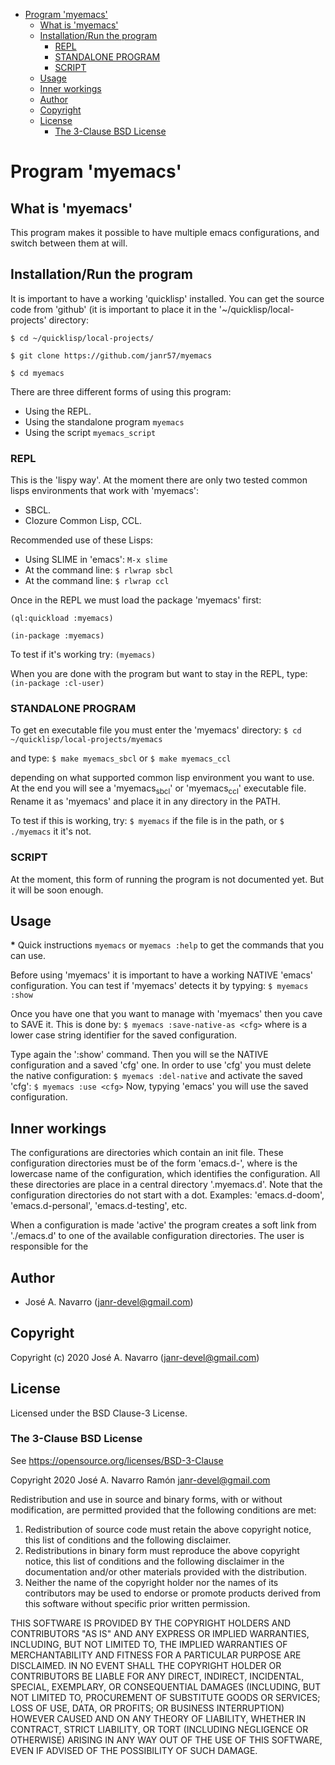 - [Program 'myemacs'](#orgb342ac5)
  - [What is 'myemacs'](#orge0ab085)
  - [Installation/Run the program](#orgbc73f25)
    - [REPL](#orgd569ca1)
    - [STANDALONE PROGRAM](#org45a5527)
    - [SCRIPT](#org87618f0)
  - [Usage](#org3b1d84c)
  - [Inner workings](#org5f95f98)
  - [Author](#org3bc0086)
  - [Copyright](#org47c203e)
  - [License](#org3f4bb3b)
    - [The 3-Clause BSD License](#orgacdd3e5)


<a id="orgb342ac5"></a>

# Program 'myemacs'


<a id="orge0ab085"></a>

## What is 'myemacs'

This program makes it possible to have multiple emacs configurations, and switch between them at will.


<a id="orgbc73f25"></a>

## Installation/Run the program

It is important to have a working 'quicklisp' installed. You can get the source code from 'github' (it is important to place it in the '~/quicklisp/local-projects' directory:

`$ cd ~/quicklisp/local-projects/`

`$ git clone https://github.com/janr57/myemacs`

`$ cd myemacs`

There are three different forms of using this program:

-   Using the REPL.
-   Using the standalone program `myemacs`
-   Using the script `myemacs_script`


<a id="orgd569ca1"></a>

### REPL

This is the 'lispy way'. At the moment there are only two tested common lisps environments that work with 'myemacs':

-   SBCL.
-   Clozure Common Lisp, CCL.

Recommended use of these Lisps:

-   Using SLIME in 'emacs': `M-x slime`
-   At the command line: `$ rlwrap sbcl`
-   At the command line: `$ rlwrap ccl`

Once in the REPL we must load the package 'myemacs' first:

`(ql:quickload :myemacs)`

`(in-package :myemacs)`

To test if it's working try: `(myemacs)`

When you are done with the program but want to stay in the REPL, type: `(in-package :cl-user)`


<a id="org45a5527"></a>

### STANDALONE PROGRAM

To get en executable file you must enter the 'myemacs' directory: `$ cd ~/quicklisp/local-projects/myemacs`

and type: `$ make myemacs_sbcl` or `$ make myemacs_ccl`

depending on what supported common lisp environment you want to use. At the end you will see a 'myemacs<sub>sbcl</sub>' or 'myemacs<sub>ccl</sub>' executable file. Rename it as 'myemacs' and place it in any directory in the PATH.

To test if this is working, try: `$ myemacs` if the file is in the path, or `$ ./myemacs` it it's not.


<a id="org87618f0"></a>

### SCRIPT

At the moment, this form of running the program is not documented yet. But it will be soon enough.


<a id="org3b1d84c"></a>

## Usage

**\*** Quick instructions `myemacs` or `myemacs :help` to get the commands that you can use.

Before using 'myemacs' it is important to have a working NATIVE 'emacs' configuration. You can test if 'myemacs' detects it by typying: `$ myemacs :show`

Once you have one that you want to manage with 'myemacs' then you cave to SAVE it. This is done by: `$ myemacs :save-native-as <cfg>` where <cfg> is a lower case string identifier for the saved configuration.

Type again the ':show' command. Then you will se the NATIVE configuration and a saved 'cfg' one. In order to use 'cfg' you must delete the native configuration: `$ myemacs :del-native` and activate the saved 'cfg': `$ myemacs :use <cfg>` Now, typying 'emacs' you will use the saved configuration.


<a id="org5f95f98"></a>

## Inner workings

The configurations are directories which contain an init file. These configuration directories must be of the form 'emacs.d-<cfg>', where <cfg> is the lowercase name of the configuration, which identifies the configuration. All these directories are place in a central directory '.myemacs.d'. Note that the configuration directories do not start with a dot. Examples: 'emacs.d-doom', 'emacs.d-personal', 'emacs.d-testing', etc.

When a configuration is made 'active' the program creates a soft link from './emacs.d' to one of the available configuration directories. The user is responsible for the


<a id="org3bc0086"></a>

## Author

-   José A. Navarro (janr-devel@gmail.com)


<a id="org47c203e"></a>

## Copyright

Copyright (c) 2020 José A. Navarro (janr-devel@gmail.com)


<a id="org3f4bb3b"></a>

## License

Licensed under the BSD Clause-3 License.


<a id="orgacdd3e5"></a>

### The 3-Clause BSD License

See <https://opensource.org/licenses/BSD-3-Clause>

Copyright 2020 José A. Navarro Ramón <janr-devel@gmail.com>

Redistribution and use in source and binary forms, with or without modification, are permitted provided that the following conditions are met:

1.  Redistribution of source code must retain the above copyright notice, this list of conditions and the following disclaimer.
2.  Redistributions in binary form must reproduce the above copyright notice, this list of conditions and the following disclaimer in the documentation and/or other materials provided with the distribution.
3.  Neither the name of the copyright holder nor the names of its contributors may be used to endorse or promote products derived from this software without specific prior written permission.

THIS SOFTWARE IS PROVIDED BY THE COPYRIGHT HOLDERS AND CONTRIBUTORS "AS IS" AND ANY EXPRESS OR IMPLIED WARRANTIES, INCLUDING, BUT NOT LIMITED TO, THE IMPLIED WARRANTIES OF MERCHANTABILITY AND FITNESS FOR A PARTICULAR PURPOSE ARE DISCLAIMED. IN NO EVENT SHALL THE COPYRIGHT HOLDER OR CONTRIBUTORS BE LIABLE FOR ANY DIRECT, INDIRECT, INCIDENTAL, SPECIAL, EXEMPLARY, OR CONSEQUENTIAL DAMAGES (INCLUDING, BUT NOT LIMITED TO, PROCUREMENT OF SUBSTITUTE GOODS OR SERVICES; LOSS OF USE, DATA, OR PROFITS; OR BUSINESS INTERRUPTION) HOWEVER CAUSED AND ON ANY THEORY OF LIABILITY, WHETHER IN CONTRACT, STRICT LIABILITY, OR TORT (INCLUDING NEGLIGENCE OR OTHERWISE) ARISING IN ANY WAY OUT OF THE USE OF THIS SOFTWARE, EVEN IF ADVISED OF THE POSSIBILITY OF SUCH DAMAGE.